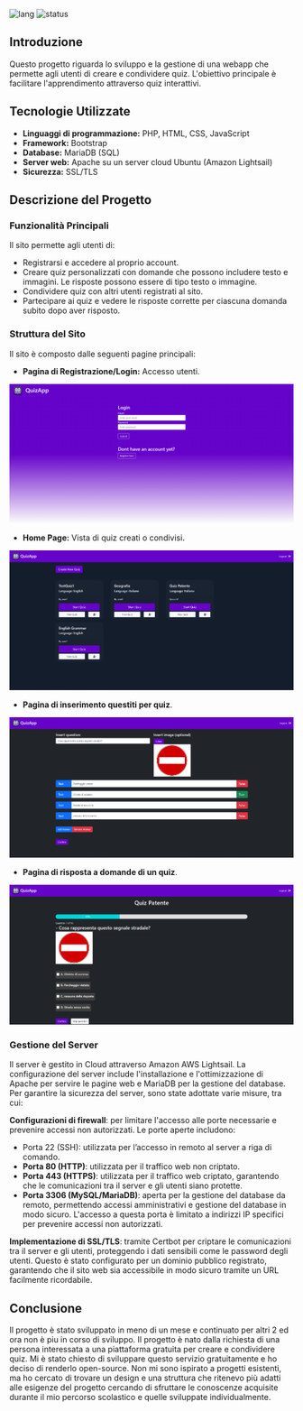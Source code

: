 ![lang](https://img.shields.io/badge/lang-italian-white)
![status](https://img.shields.io/badge/status-discontinued-red)

## Introduzione

Questo progetto riguarda lo sviluppo e la gestione di una webapp che permette agli utenti di creare e condividere quiz. L'obiettivo principale è facilitare l'apprendimento attraverso quiz interattivi.

## Tecnologie Utilizzate

- **Linguaggi di programmazione:** PHP, HTML, CSS, JavaScript
- **Framework:** Bootstrap
- **Database:** MariaDB (SQL)
- **Server web:** Apache su un server cloud Ubuntu (Amazon Lightsail)
- **Sicurezza:** SSL/TLS

## Descrizione del Progetto

### Funzionalità Principali

Il sito permette agli utenti di:

- Registrarsi e accedere al proprio account.
- Creare quiz personalizzati con domande che possono includere testo e immagini. Le risposte possono essere di tipo testo o immagine.
- Condividere quiz con altri utenti registrati al sito.
- Partecipare ai quiz e vedere le risposte corrette per ciascuna domanda subito dopo aver risposto.

### Struttura del Sito

Il sito è composto dalle seguenti pagine principali:

- **Pagina di Registrazione/Login:** Accesso utenti.

![login](assets/login.png)

- **Home Page:** Vista di quiz creati o condivisi.

![home](assets/home.png)

- **Pagina di inserimento questiti per quiz**.

![add](assets/add.png)

- **Pagina di risposta a domande di un quiz**.

![quiz](assets/quiz.png)

### Gestione del Server

Il server è gestito in Cloud attraverso Amazon AWS Lightsail. La configurazione del server include l'installazione e l'ottimizzazione di Apache per servire le pagine web e MariaDB per la gestione del database. Per garantire la sicurezza del server, sono state adottate varie misure, tra cui:

**Configurazioni di firewall**: per limitare l'accesso alle porte necessarie e prevenire accessi non autorizzati. Le porte aperte includono:

- Porta 22 (SSH): utilizzata per l’accesso in remoto al server a riga di comando.
- **Porta 80 (HTTP)**: utilizzata per il traffico web non criptato.
- **Porta 443 (HTTPS)**: utilizzata per il traffico web criptato, garantendo che le comunicazioni tra il server e gli utenti siano protette.
- **Porta 3306 (MySQL/MariaDB)**: aperta per la gestione del database da remoto, permettendo accessi amministrativi e gestione del database in modo sicuro. L'accesso a questa porta è limitato a indirizzi IP specifici per prevenire accessi non autorizzati.

**Implementazione di SSL/TLS**: tramite Certbot per criptare le comunicazioni tra il server e gli utenti, proteggendo i dati sensibili come le password degli utenti. Questo è stato configurato per un dominio pubblico registrato, garantendo che il sito web sia accessibile in modo sicuro tramite un URL facilmente ricordabile.

## Conclusione

Il progetto è stato sviluppato in meno di un mese e continuato per altri 2 ed ora non è piu in corso di sviluppo. Il progetto è nato dalla richiesta di una persona interessata a una piattaforma gratuita per creare e condividere quiz. Mi è stato chiesto di sviluppare questo servizio gratuitamente e ho deciso di renderlo open-source. Non mi sono ispirato a progetti esistenti, ma ho cercato di trovare un design e una struttura che ritenevo più adatti alle esigenze del progetto cercando di sfruttare le conoscenze acquisite durante il mio percorso scolastico e quelle sviluppate individualmente.

